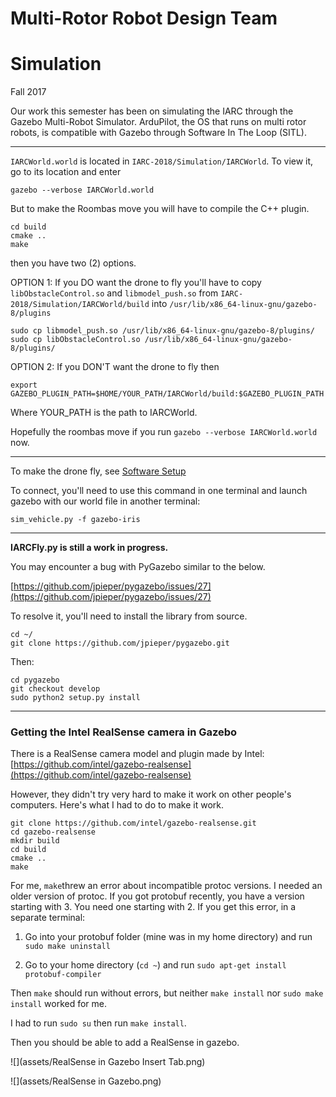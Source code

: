# Multi-Rotor Robot Design Team

# Simulation

Fall 2017

Our work this semester has been on simulating the IARC through the Gazebo Multi-Robot Simulator.  ArduPilot, the OS that runs on multi rotor robots, is compatible with Gazebo through Software In The Loop \(SITL\).

---

`IARCWorld.world` is located in `IARC-2018/Simulation/IARCWorld`.  To view it, go to its location and enter

```
gazebo --verbose IARCWorld.world
```

But to make the Roombas move you will have to compile the C++ plugin.

```
cd build
cmake ..
make
```

then you have two \(2\) options.

OPTION 1: If you DO want the drone to fly you'll have to copy `libObstacleControl.so` and `libmodel_push.so` from `IARC-2018/Simulation/IARCWorld/build` into `/usr/lib/x86_64-linux-gnu/gazebo-8/plugins`

```
sudo cp libmodel_push.so /usr/lib/x86_64-linux-gnu/gazebo-8/plugins/
sudo cp libObstacleControl.so /usr/lib/x86_64-linux-gnu/gazebo-8/plugins/
```

OPTION 2: If you DON'T want the drone to fly then

```
export GAZEBO_PLUGIN_PATH=$HOME/YOUR_PATH/IARCWorld/build:$GAZEBO_PLUGIN_PATH
```

Where YOUR\_PATH is the path to IARCWorld.

Hopefully the roombas move if you run `gazebo --verbose IARCWorld.world` now.

---

To make the drone fly, see [Software Setup](https://mst-multirotor.gitbooks.io/software/content/software-setup.html)

To connect, you'll need to use this command in one terminal and launch gazebo with our world file in another terminal:

```
sim_vehicle.py -f gazebo-iris
```

---

**IARCFly.py is still a work in progress.**

You may encounter a bug with PyGazebo similar to the below.

[https://github.com/jpieper/pygazebo/issues/27](https://github.com/jpieper/pygazebo/issues/27)

To resolve it, you'll need to install the library from source.

```
cd ~/
git clone https://github.com/jpieper/pygazebo.git
```

Then:

```
cd pygazebo
git checkout develop
sudo python2 setup.py install
```

---

### Getting the Intel RealSense camera in Gazebo

There is a RealSense camera model and plugin made by Intel: [https://github.com/intel/gazebo-realsense](https://github.com/intel/gazebo-realsense)

However, they didn't try very hard to make it work on other people's computers.  Here's what I had to do to make it work.

```
git clone https://github.com/intel/gazebo-realsense.git
cd gazebo-realsense
mkdir build
cd build
cmake ..
make
```

For me, `make`threw an error about incompatible protoc versions.  I needed an older version of protoc.  If you got protobuf recently, you have a version starting with 3.  You need one starting with 2.  If you get this error, in a separate terminal:

1. Go into your protobuf folder \(mine was in my home directory\) and run `sudo make uninstall`

2. Go to your home directory \(`cd ~`\) and run `sudo apt-get install protobuf-compiler`

Then `make` should run without errors, but neither `make install` nor `sudo make install` worked for me.

I had to run `sudo su` then run `make install`.

Then you should be able to add a RealSense in gazebo.

![](assets/RealSense in Gazebo Insert Tab.png)

![](assets/RealSense in Gazebo.png)

